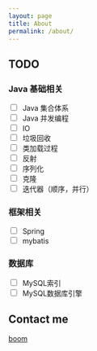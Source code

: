 ```yaml
---
layout: page
title: About
permalink: /about/
---
```


## TODO
### Java 基础相关

<input type="checkbox"/>&nbsp;&nbsp;Java 集合体系 <br/>
<input type="checkbox"/>&nbsp;&nbsp;Java 并发编程 <br/>
<input type="checkbox"/>&nbsp;&nbsp;IO<br/>
<input type="checkbox"/>&nbsp;&nbsp;垃圾回收<br/>
<input type="checkbox"/>&nbsp;&nbsp;类加载过程<br/>
<input type="checkbox"/>&nbsp;&nbsp;反射<br/>
<input type="checkbox"/>&nbsp;&nbsp;序列化<br/>
<input type="checkbox"/>&nbsp;&nbsp;克隆<br/>
<input type="checkbox"/>&nbsp;&nbsp;迭代器（顺序，并行）<br/>


### 框架相关
<input type="checkbox"/>&nbsp;&nbsp;Spring<br/>
<input type="checkbox"/>&nbsp;&nbsp;mybatis<br/>

### 数据库
<input type="checkbox"/>&nbsp;&nbsp;MySQL索引<br/>
<input type="checkbox"/>&nbsp;&nbsp;MySQL数据库引擎<br/>


## Contact me

[boom](mailto:boomyyyy@163.com)